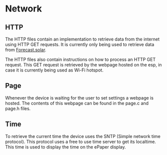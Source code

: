 # Network

## HTTP
The HTTP files contain an implementation to retrieve data from the internet using HTTP GET requests. It is currently only being used to retrieve data from [Forecast.solar](https://forecast.solar/).

The HTTP files also contain instructions on how to process an HTTP GET request. This GET request is retrieved by the webpage hosted on the esp, in case it is currently being used as Wi-Fi hotspot.

## Page
Whenever the device is waiting for the user to set settings a webpage is hosted. The contents of this webpage can be found in the page.c and page.h files.

## Time
To retrieve the current time the device uses the SNTP (Simple network time protocol). This protocol uses a free to use time server to get its localtime. This time is used to display the time on the ePaper display.


